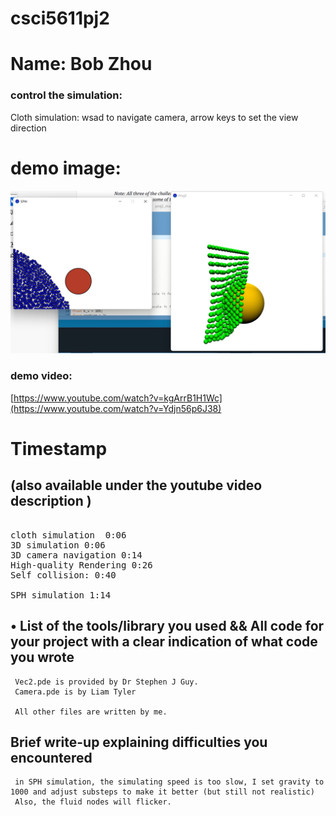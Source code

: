 # csci5611pj2   
# Name: Bob Zhou
 

### control the simulation:
   Cloth simulation:   wsad to navigate camera, arrow keys to set the view direction


# demo image:
![alt text](https://github.com/bobhansky/csci5611pj2/blob/main/showcase_img.png)

### demo video:

[https://www.youtube.com/watch?v=kgArrB1H1Wc](https://www.youtube.com/watch?v=Ydjn56p6J38)


# Timestamp
## (also available under the youtube video description )
<pre>

cloth simulation  0:06
3D simulation 0:06
3D camera navigation 0:14
High-quality Rendering 0:26
Self collision: 0:40

SPH simulation 1:14
</pre>



## • List of the tools/library you used && All code for your project with a clear indication of what code you wrote
     Vec2.pde is provided by Dr Stephen J Guy.
     Camera.pde is by Liam Tyler
     
     All other files are written by me.


## Brief write-up explaining difficulties you encountered
     in SPH simulation, the simulating speed is too slow, I set gravity to 1000 and adjust substeps to make it better (but still not realistic)
     Also, the fluid nodes will flicker.
